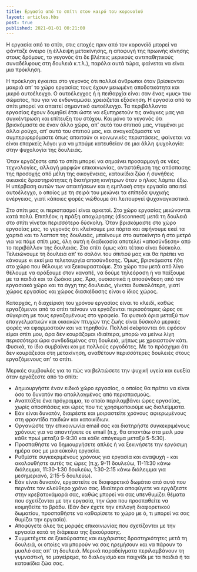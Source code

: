 ```yaml
---
title: Εργασία από το σπίτι στον καιρό του κορονοϊού
layout: articles.hbs
post: true
published: 2021-01-01 00:21:00
---
```


Η εργασία από το σπίτι, στις εποχές πριν από τον κορονοϊό μπορεί να φάνταζε όνειρο (η έλλειψη μετακίνησης, η αποφυγή της
πρωινής κίνησης στους δρόμους, το γεγονός ότι δε βλέπεις μερικούς αντιπαθητικούς συναδέλφους στη δουλειά κ.τ.λ.), παρόλα
αυτά τώρα, φαίνεται να είναι μια πρόκληση.

Η πρόκληση έγκειται στο γεγονός ότι πολλοί άνθρωποι όταν βρίσκονται μακριά απ’ το χώρο εργασίας τους έχουν μειωμένη
αποδοτικότητα και μικρό αυτοέλεγχο. Ο αυτοέλεγχος ή η πειθαρχία είναι σαν ένας «μυς» του σώματος, που για να ενδυναμώσει
χρειάζεται εξάσκηση. Η εργασία από το σπίτι μπορεί να απαιτεί σημαντικό αυτοέλεγχο. Τα περιβάλλοντα εργασίας έχουν
δομηθεί έτσι ώστε να εξυπηρετούν τις ανάγκες μας για συγκέντρωση και επίτευξη του στόχου. Και μόνο το γεγονός ότι
βρισκόμαστε σε έναν άλλο χώρο, απ’ αυτό του σπιτιού μας, ντυμένοι με άλλα ρούχα, απ’ αυτά του σπιτιού μας, και
αναγκαζόμαστε να συμπεριφερόμαστε όπως απαιτούν οι κοινωνικές περιστάσεις, φαίνεται να είναι επαρκείς λόγοι για να
μπούμε κατευθείαν σε μια άλλη ψυχολογία: στην ψυχολογία της δουλειάς.

Όταν εργάζεστε από το σπίτι μπορεί να σημαίνει προσαρμογή σε νέες τεχνολογίες, αλλαγή μορφών επικοινωνίας, αντιστάθμιση
της απόσπασης της προσοχής από μέλη της οικογένειας, κατοικίδια ζώα ή συνήθεις οικιακές δραστηριότητες ή διατήρηση
κινήτρων όταν ο ήλιος λάμπει έξω. Η υπέρβαση αυτών των απαιτήσεων και η εμπλοκή στην εργασία απαιτεί αυτοέλεγχο, ο
οποίος με τη σειρά του μειώνει τα επίπεδα ψυχικής ενέργειας, γιατί κάποιες φορές νιώθουμε ότι λειτουργεί ψυχαναγκαστικά.

Στο σπίτι μας οι περισπασμοί είναι αρκετοί. Στο χώρο εργασίας μειώνονται κατά πολύ. Επιπλέον, η πράξη αποχώρησης
(disconnect) μετά τη δουλειά στο σπίτι γίνεται περισσότερο δύσκολη. Όταν βρισκόμαστε στο χώρο εργασίας μας, το γεγονός
ότι κλείνουμε μια πόρτα και αφήνουμε εκεί τα χαρτιά και το λαπτοπ της δουλειάς, μπαίνουμε στο αυτοκίνητο ή στο μετρό για
να πάμε σπίτι μας, όλη αυτή η διαδικασία αποτελεί «αποσύνδεση» από το περιβάλλον της δουλειάς. Στο σπίτι όμως κάτι
τέτοιο είναι δύσκολο. Τελειώνουμε τη δουλειά απ’ το σαλόνι του σπιτιού μας και θα πρέπει να κάνουμε κι εκεί μια
τελετουργία αποσύνδεσης. Όμως, βρισκόμαστε ήδη στο χώρο που θέλουμε να ξεκουραστούμε. Στο χώρο που μετά από λίγο θέλουμε
να αράξουμε στον καναπέ, να δούμε τηλεόραση ή να παίξουμε με τα παιδιά και τα ζωάκια μας. Άρα, ουσιαστικά η αποσύνδεση
από τον εργασιακό χώρο και τα άγχη της δουλειάς, γίνεται δυσκολότερη, γιατί χώρος εργασίας και χώρος διασκέδασης είναι ο
ίδιος χώρος.

Καταρχάς, η διαχείριση του χρόνου εργασίας είναι το κλειδί, καθώς εργαζόμενοι από το σπίτι τείνουν να εργάζονται
περισσότερες ώρες σε σύγκριση με τους εργαζομένους στο γραφείο. Τα φυσικά όρια μεταξύ των επαγγελματικών και οικιακών
πτυχών της ζωής είναι δύσκολο μερικές φορές να εφαρμοστούν και να τηρηθούν. Πολλοί σκέφτονται ότι εφόσον είμαι σπίτι
μου, άρα δεν κουράζομαι ιδιαίτερα, μπορώ να μείνω λίγη περισσότερα ώρα συνδεδεμένος στη δουλειά, μήπως με χρειαστούν
κάτι. Φυσικά, το ίδιο συμβαίνει και με πολλούς εργοδότες. Με το πρόσχημα ότι δεν κουράζεσαι στη μετακίνηση, αναθέτουν
περισσότερες δουλειές στους εργαζόμενους απ’ το σπίτι.

Μερικές συμβουλές για το πώς να βελτιώσετε την ψυχική υγεία και ευεξία όταν εργάζεστε από το σπίτι:

* Δημιουργήστε έναν ειδικό χώρο εργασίας, ο οποίος θα πρέπει να είναι όσο το δυνατόν πιο απαλλαγμένος από περισπασμούς.
* Αναπτύξτε ένα πρόγραμμα, το οποίο περιλαμβάνει ώρες εργασίας, χωρίς αποσπάσεις και ώρες που τις χρησιμοποιούμε ως
διαλείμματα.
* Εάν είναι δυνατόν, διαιρέστε και μοιραστείτε χρόνους αφιερωμένους στη φροντίδα παιδιών και κατοικίδιων.
* Οργανώστε την επικοινωνία email σας και διατηρήστε συγκεκριμένους χρόνους για να απαντήσετε σε email (π.χ. θα απαντάω
στα μειλ μου κάθε πρωί μεταξύ 9-9:30 και κάθε απόγευμα μεταξύ 5-5:30).
* Προσπαθήστε να δημιουργήσετε απλές ή να ξεκινήσετε την εργάσιμη ημέρα σας με μια εύκολη εργασία.
* Ρυθμίστε συγκεκριμένους χρόνους για εργασία και αναψυχή - και ακολουθήστε αυτές τις ώρες (π.χ. 9-11 δουλεύω, 11-11:30
κάνω διάλειμμα, 11:30-1:30 δουλεύω, 1:30-2:15 κάνω διάλειμμα για μεσημεριανό, 2:15-5 δουλεύω).
* Εάν είναι δυνατόν, εργαστείτε σε διαφορετικό δωμάτιο από αυτό που περνάτε τον ελεύθερο χρόνο σας. Ιδιαίτερα αποφύγετε
να εργάζεστε στην κρεβατοκάμαρά σας, καθώς μπορεί να σας υπενθυμίζει θέματα που σχετίζονται με την εργασία, την ώρα που
προσπαθείτε να κοιμηθείτε το βράδυ. (Εάν δεν έχετε την επιλογή διαφορετικού δωματίου, προσπαθήστε να καθαρίσετε το χώρο
με ό, τι μπορεί να σας θυμίζει την εργασία).
* Αποφύγετε όλες τις μορφές επικοινωνίας που σχετίζονται με την εργασία κατά τη διάρκεια της ξεκούρασης.
* Συμμετέχετε σε ξεκούραστες και ευχάριστες δραστηριότητες μετά τη δουλειά, οι οποίες να μπορούν να σας ηρεμήσουν και να
πάρουν το μυαλό σας απ’ τη δουλειά. Μερικά παραδείγματα περιλαμβάνουν τη γυμναστική, το μαγείρεμα, το διαλογισμό και
παιχνίδι με τα παιδιά ή τα κατοικίδια ζώα σας.